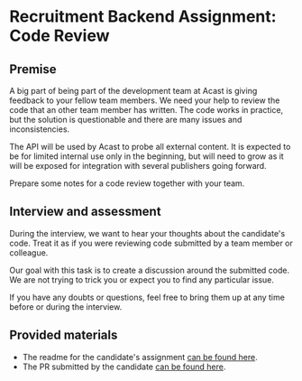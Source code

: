 # Recruitment Backend Assignment: Code Review

## Premise

A big part of being part of the development team at Acast is giving feedback to your fellow team members. We need your help to review the code that an other team member has written. The code works in practice, but the solution is questionable and there are many issues and inconsistencies.

The API will be used by Acast to probe all external content. It is expected to be for limited internal use only in the beginning, but will need to grow as it will be exposed for integration with several publishers going forward.

Prepare some notes for a code review together with your team.

## Interview and assessment

During the interview, we want to hear your thoughts about the candidate's code. Treat it as if you were reviewing code submitted by a team member or colleague.

Our goal with this task is to create a discussion around the submitted code. We are not trying to trick you or expect you to find any particular issue.

If you have any doubts or questions, feel free to bring them up at any time before or during the interview.

## Provided materials

- The readme for the candidate's assignment [can be found here](https://github.com/acastSthlm/backend-assignment-review/blob/master/README_ASSIGNMENT.md).
- The PR submitted by the candidate [can be found here](https://github.com/acastSthlm/backend-assignment-review/pull/1).
